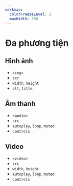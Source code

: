 ```yaml
---
markmap:
  colorFreezeLevel: 2
  maxWidth: 300
---
```


# Đa phương tiện

## Hình ảnh

- `<img>`
- `scr`
- `width`, `height`
- `alt`, `title`

## Âm thanh

- `<audio>`
- `src`
- `autoplay`, `loop`, `muted`
- `controls`

## Video

- `<video>`
- `src`
- `width`, `height`
- `autoplay`, `loop`, `muted`
- `controls`